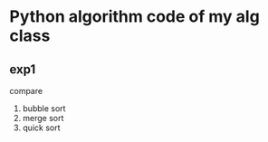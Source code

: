 # Python algorithm code of my alg class
## exp1
compare 

1. bubble sort
2. merge sort
3. quick sort